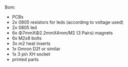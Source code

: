 Bom:

- PCBs
- 2x 0805 resistors for leds (according to voltage used)
- 2x 0805 led
- 6x Φ7mmXΦ2.2mmX4mm/M2 (3 Pairs) magnets
- 6x M2x8 bolts
- 3x m2 heat inserts
- 1x Omron D2f or similar
- 1x 3 pin XH socket
- printed parts 

